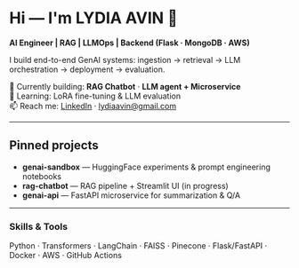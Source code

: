 # Hi — I'm LYDIA AVIN 👋
**AI Engineer | RAG | LLMOps | Backend (Flask · MongoDB · AWS)**

I build end-to-end GenAI systems: ingestion → retrieval → LLM orchestration → deployment → evaluation.

🔭 Currently building: **RAG Chatbot** · **LLM agent + Microservice**  
🌱 Learning: LoRA fine-tuning & LLM evaluation  
📫 Reach me: [LinkedIn](www.linkedin.com/in/lydiaavin) · lydiaavin@gmail.com

---

## Pinned projects
- **genai-sandbox** — HuggingFace experiments & prompt engineering notebooks  
- **rag-chatbot** — RAG pipeline + Streamlit UI (in progress)  
- **genai-api** — FastAPI microservice for summarization & Q/A

---

### Skills & Tools
Python · Transformers · LangChain · FAISS · Pinecone · Flask/FastAPI · Docker · AWS · GitHub Actions

